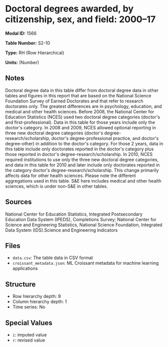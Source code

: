 # Doctoral degrees awarded, by citizenship, sex, and field: 2000&#8211;17

**Modal ID:** 1566

**Table Number:** S2-10

**Type:** RH (Row Hierarchical)

**Units:** (Number)

## Notes

Doctoral degree data in this table differ from doctoral degree data in other tables and figures in this report that are based on the National Science Foundation Survey of Earned Doctorates and that refer to research doctorates only. The greatest differences are in psychology, education, and medical and other health sciences. Before 2008, the National Center for Education Statistics (NCES) used two doctoral degree categories (doctor's and first-professional). Data in this table for those years include only the doctor's category. In 2008 and 2009, NCES allowed optional reporting in three new doctoral degree categories (doctor's degree-research/scholarship, doctor's degree-professional practice, and doctor's degree-other) in addition to the doctor's category. For those 2 years, data in this table include only doctorates reported in the doctor's category plus those reported in doctor's degree-research/scholarship. In 2010, NCES required institutions to use only the three new doctoral degree categories, and data in this table for 2010 and later include only doctorates reported in the category doctor's degree-research/scholarship. This change primarily affects data for other health sciences. Please note the different aggregations used in this table. S&E here includes medical and other health sciences, which is under non-S&E in other tables.

## Sources

National Center for Education Statistics, Integrated Postsecondary Education Data System (IPEDS), Completions Survey; National Center for Science and Engineering Statistics, National Science Foundation, Integrated Data System (IDS).Science and Engineering Indicators

## Files

- `data.csv`: The table data in CSV format
- `croissant_metadata.json`: ML Croissant metadata for machine learning applications

## Structure

- Row hierarchy depth: 9
- Column hierarchy depth: 1
- Time series: No

## Special Values

- `i`: imputed value
- `r`: revised value
